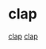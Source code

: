 # clap

[clap](https://github.com/clap-rs/clap/tree/master/examples)
[clap](https://blog.csdn.net/yhb_csdn/article/details/131162434)